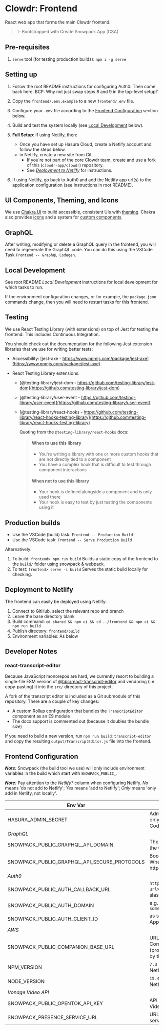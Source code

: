 # Clowdr: Frontend

React web app that forms the main Clowdr frontend.

> ✨ Bootstrapped with Create Snowpack App (CSA).

## Pre-requisites

1. `serve` tool (for testing production builds): `npm i -g serve`

## Setting up

1. Follow the root README instructions for configuring Auth0. Then come back here.
   BCP: Why not just swap steps 8 and 9 in the top-level setup?
2. Copy the `frontend/.env.example` to a new `frontend/.env` file.
3. Configure your `.env` file according to the [Frontend
   Configuration](#frontend-configuration) section below.
4. Build and test the system locally (see [Local Development](#local-development)
   below).
5. **Full Setup**: If using Netlify, then:

   - Once you have set up Hasura Cloud, create a Netlify account and
     follow the steps below.
   - in Netlify, create a new site from Git.
     - If you're not part of the core Clowdr team, create and use a fork of this
       (`clowdr-app/clowdr`) repository.
     - See _[Deployment to Netlify](#deployment-to-netlify)_ for instructions.

6. If using Netlify, go back to Auth0 and add the Netlify app url(s) to the
   application configuration (see instructions in root README).

## UI Components, Theming, and Icons

We use [Chakra UI](https://chakra-ui.com/) to build accessible, consistent UIs
with [theming](@chakra-ui/theme-tools). Chakra also provides
[icons](https://chakra-ui.com/docs/components/icon) and a system for [custom
components](@chakra-ui/theme-tools).

## GraphQL

After writing, modifying or delete a GraphQL query in the frontend, you will
need to regenerate the GraphQL code. You can do this using the VSCode Task
`Frontend -- GraphQL Codegen`.

## Local Development

See root README _Local Development_ instructions for local development for
which tasks to run.

If the environment configuration changes, or for example, the `package.json`
commands change, then you will need to restart tasks for this frontend.

## Testing

We use React Testing Library (with extensions) on top of Jest for testing the
frontend. This includes Continuous Integration.

You should check out the documentation for the following Jest extension
libraries that we use for writing better tests:

- Accessibility: [jest-axe -
  https://www.npmjs.com/package/jest-axe](https://www.npmjs.com/package/jest-axe)
- React Testing Library extensions:

  - [@testing-library/jest-dom -
    https://github.com/testing-library/jest-dom](https://github.com/testing-library/jest-dom)
  - [@testing-library/user-event -
    https://github.com/testing-library/user-event](https://github.com/testing-library/user-event)
  - [@testing-library/react-hooks -
    https://github.com/testing-library/react-hooks-testing-library](https://github.com/testing-library/react-hooks-testing-library)

    Quoting from the `@testing-library/react-hooks` docs:

    > #### When to use this library
    >
    > - You're writing a library with one or more custom hooks that are not
    >   directly tied to a component
    > - You have a complex hook that is difficult to test through component
    >   interactions
    >
    > #### When not to use this library
    >
    > - Your hook is defined alongside a component and is only used there
    > - Your hook is easy to test by just testing the components using it

## Production builds

- Use the VSCode (build) task: `Frontend -- Production Build`
- Use the VSCode task: `Frontend -- Serve Production Build`

Alternatively:

1. To build: `frontend> npm run build` Builds a static copy of the frontend to
   the `build/` folder using snowpack & webpack.
1. To test: `frontend> serve -s build` Serves the static build locally for
   checking.

## Deployment to Netlify

The frontend can easily be deployed using Netlify:

1. Connect to GitHub, select the relevant repo and branch
1. Leave the base directory blank
1. Build command: `cd shared && npm ci && cd ../frontend && npm ci && npm run build`
1. Publish directory: `frontend/build`
1. Environment variables: As below

## Developer Notes

### react-transcript-editor

Because JavaScript monorepos are hard, we currently resort to building a single-file ESM version of [@bbc/react-transcript-editor](https://www.npmjs.com/package/@bbc/react-transcript-editor) and vendoring (i.e. copy-pasting) it into the `src/` directory of this project.

A fork of the transcript editor is included as a Git submodule of this repository. There are a couple of key changes:

- A custom Rollup configuration that bundles the `TranscriptEditor` component as an ES module
- The docx support is commented out (because it doubles the bundle size)

If you need to build a new version, run `npm run build:transcript-editor` and copy the resulting `output/TranscriptEditor.js` file into the frontend.

## Frontend Configuration

**_Note:_** Snowpack (the build tool we use) will only include environment
variables in the build which start with `SNOWPACK_PUBLIC_`.

**_Note:_** Pay attention to the _Netlify?_ column when configuring Netlify. _No_ means 'do not add to Netlify'; _Yes_ means 'add to Netlify'; _Only_ means 'only add in Netlify, not locally'.

| Env Var                                      | Value                                                                                | Netlify? |
| -------------------------------------------- | ------------------------------------------------------------------------------------ | -------- |
| HASURA_ADMIN_SECRET                          | Admin secret (used only for GraphQL Codegen)                                         | No       |
| _GraphQL_                                    |                                                                                      |          |
| SNOWPACK_PUBLIC_GRAPHQL_API_DOMAIN           | The domain and port of the GraphQL server                                            | Yes      |
| SNOWPACK_PUBLIC_GRAPHQL_API_SECURE_PROTOCOLS | Boolean. Default: true. Whether to use https/wss or not.                             | Yes      |
| _Auth0_                                      |                                                                                      |          |
| SNOWPACK_PUBLIC_AUTH_CALLBACK_URL            | `http(s)://<frontend-url>/auth0` (no trailing slash)                                 | Yes      |
| SNOWPACK_PUBLIC_AUTH_DOMAIN                  | <auth0-domain> e.g. `something.eu.auth0.com`                                         | Yes      |
| SNOWPACK_PUBLIC_AUTH_CLIENT_ID               | <auth0-client-id> as shown in Auth0 Application                                      | Yes      |
| _AWS_                                        |                                                                                      |          |
| SNOWPACK_PUBLIC_COMPANION_BASE_URL           | URL of the Uppy Companion instance (provided at `/companion` by the actions service) | Yes      |
| NPM_VERSION                                  | `7.3` (only required in Netlify)                                                     | Only     |
| NODE_VERSION                                 | `15.4` (only required in Netlify)                                                    | Only     |
| _Vonage Video API_                           |                                                                                      |
| SNOWPACK_PUBLIC_OPENTOK_API_KEY              | API key for the Vonage Video API project                                             |          |
| SNOWPACK_PRESENCE_SERVICE_URL                | URL to the presence service.                                                         |
